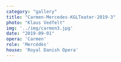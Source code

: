 ```yaml
---
category: "gallery"
title: "Carmen-Mercedes-KGLTeater-2019-3"
photo: "Klaus Vedfelt"
img: '../img/carmen3.jpg'
date: "2019-09-01"
opera: 'Carmen'
role: 'Mercédès'
house: 'Royal Danish Opera'
---
```

